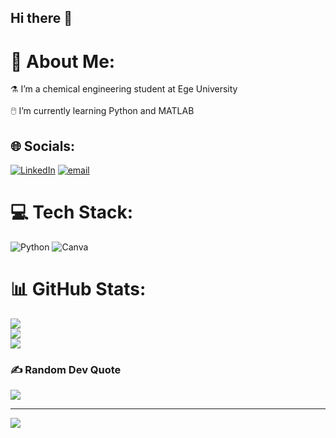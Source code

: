 ## Hi there 👋

# 💫 About Me:
⚗️ I’m a chemical engineering student at Ege University<br><br>🖱️ I’m currently learning Python and MATLAB


## 🌐 Socials:
[![LinkedIn](https://img.shields.io/badge/LinkedIn-%230077B5.svg?logo=linkedin&logoColor=white)](https://linkedin.com/in/DefneÖzbalcı) [![email](https://img.shields.io/badge/Email-D14836?logo=gmail&logoColor=white)](mailto:ozbal97@gmail.com) 

# 💻 Tech Stack:
![Python](https://img.shields.io/badge/python-3670A0?style=for-the-badge&logo=python&logoColor=ffdd54) ![Canva](https://img.shields.io/badge/Canva-%2300C4CC.svg?style=for-the-badge&logo=Canva&logoColor=white)
# 📊 GitHub Stats:
![](https://github-readme-stats.vercel.app/api?username=defne-ozbalci&theme=graywhite&hide_border=false&include_all_commits=false&count_private=false)<br/>
![](https://github-readme-streak-stats.herokuapp.com/?user=defne-ozbalci&theme=graywhite&hide_border=false)<br/>
![](https://github-readme-stats.vercel.app/api/top-langs/?username=defne-ozbalci&theme=graywhite&hide_border=false&include_all_commits=false&count_private=false&layout=compact)

### ✍️ Random Dev Quote
![](https://quotes-github-readme.vercel.app/api?type=horizontal&theme=radical)

---
[![](https://visitcount.itsvg.in/api?id=defne-ozbalci&icon=0&color=0)](https://visitcount.itsvg.in)

<!-- Proudly created with GPRM ( https://gprm.itsvg.in ) -->